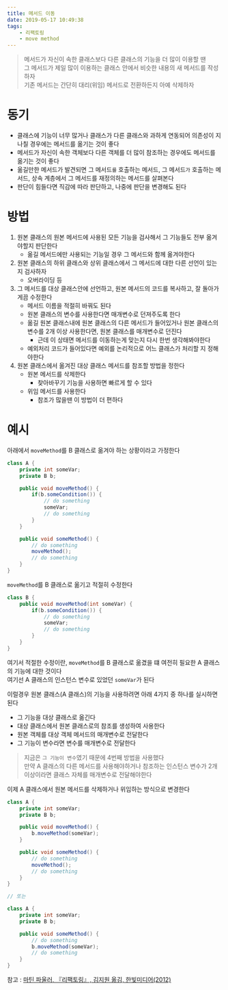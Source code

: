 ```yaml
---
title: 메서드 이동
date: 2019-05-17 10:49:38
tags:
    - 리팩토링
    - move method
---
```


> 메서드가 자신이 속한 클래스보다 다른 클래스의 기능을 더 많이 이용할 땐  
> 그 메서드가 제일 많이 이용하는 클래스 안에서 비슷한 내용의 새 메서드를 작성하자  
> 기존 메서드는 간단히 대리(위임) 메서드로 전환하든지 아예 삭제하자  

# 동기
- 클래스에 기능이 너무 많거나 클래스가 다른 클래스와 과하게 연동되어 의존성이 지나칠 경우에는 메서드를 옮기는 것이 좋다
- 메서드가 자신이 속한 객체보다 다른 객체를 더 많이 참조하는 경우에도 메서드를 옮기는 것이 좋다
- 옮길만한 메서드가 발견되면 그 메서드`를` 호출하는 메서드, 그 메서드`가` 호출하는 메서드, 상속 계층에서 그 메서드를 재정의하는 메서드를 살펴본다
- 판단이 힘들다면 직감에 따라 판단하고, 나중에 판단을 변경해도 된다

# 방법
1. 원본 클래스의 원본 메서드에 사용된 모든 기능을 검사해서 그 기능들도 전부 옮겨야할지 판단한다
    - 옮길 메서드에만 사용되는 기능일 경우 그 메서드와 함께 옮겨야한다
2. 원본 클래스의 하위 클래스와 상위 클래스에서 그 메서드에 대한 다른 선언이 있는지 검사하자
    - 오버라이딩 등
3. 그 메서드를 대상 클래스안에 선언하고, 원본 메서드의 코드를 복사하고, 잘 돌아가게끔 수정한다
    - 메서드 이름을 적절히 바꿔도 된다
    - 원본 클래스의 변수를 사용한다면 매개변수로 던져주도록 한다
    - 옮길 원본 클래스내에 원본 클래스의 다른 메서드가 들어있거나 원본 클래스의 변수를 2개 이상 사용한다면, 원본 클래스를 매개변수로 던진다
        - 근데 이 상태면 메서드를 이동하는게 맞는지 다시 한번 생각해봐야한다
    - 예외처리 코드가 들어있다면 예외를 논리적으로 어느 클래스가 처리할 지 정해야한다
4. 원본 클래스에서 옮겨진 대상 클래스 메서드를 참조할 방법을 정한다
    - 원본 메서드를 삭제한다
        - 찾아바꾸기 기능을 사용하면 빠르게 할 수 있다
    - 위임 메서드를 사용한다
        - 참조가 많을땐 이 방법이 더 편하다

# 예시
아래에서 `moveMethod`를 B 클래스로 옮겨야 하는 상황이라고 가정한다  
```java
class A {
    private int someVar;
    private B b;

    public void moveMethod() {
        if(b.someCondition()) {
            // do something
            someVar;
            // do something
        }
    }

    public void someMethod() {
        // do something
        moveMethod();
        // do something
    }
}
```

`moveMethod`를 B 클래스로 옮기고 적절히 수정한다  
```java
class B {
    public void moveMethod(int someVar) {
        if(b.someCondition()) {
            // do something
            someVar;
            // do something
        }
    }
}
```
여기서 적절한 수정이란, `moveMethod`를 B 클래스로 옮겼을 떄 여전히 필요한 A 클래스의 기능에 대한 것이다  
여기선 A 클래스의 인스턴스 변수로 있었던 `someVar`가 된다  

이럴경우 원본 클래스(A 클래스)의 기능을 사용하려면 아래 4가지 중 하나를 실시하면 된다
- 그 기능을 대상 클래스로 옮긴다
- 대상 클래스에서 원본 클래스로의 참조를 생성하여 사용한다
- 원본 객체를 대상 객체 메서드의 매개변수로 전달한다
- 그 기능이 변수라면 변수를 매개변수로 전달한다
> 지금은 `그 기능이 변수`였기 때문에 4번째 방법을 사용했다  
> 만약 A 클래스의 다른 메서드를 사용해야하거나 참조하는 인스턴스 변수가 2개 이상이라면 클래스 자체를 매개변수로 전달해야한다  

이제 A 클래스에서 원본 메서드를 삭제하거나 위임하는 방식으로 변경한다  
```java
class A {
    private int someVar;
    private B b;

    public void moveMethod() {
        b.moveMethod(someVar);
    }

    public void someMethod() {
        // do something
        moveMethod();
        // do something
    }
}

// 또는 

class A {
    private int someVar;
    private B b;

    public void someMethod() {
        // do something
        b.moveMethod(someVar);
        // do something
    }
}
```

참고 : [마틴 파울러, 『리팩토링』, 김지원 옮김, 한빛미디어(2012)](http://www.kyobobook.co.kr/product/detailViewKor.laf?ejkGb=KOR&mallGb=KOR&barcode=9788979149715&orderClick=LAG&Kc=)

<!-- more -->